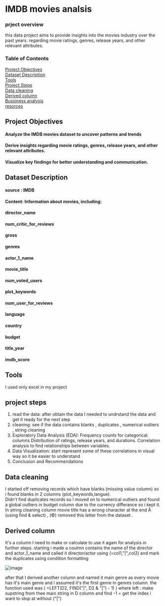 # IMDB movies analsis
### prject overview
this data project aims to provide insights into the movies industry over the past years. regarding movie ratings, genres, release years, and other relevant attributes.
### Table of Contents  
[Project Objectives](#headers)  
[Dataset Description](#emphasis) <br />
[Tools](#emphasis)   
[Project Steps](#emphasis)   
[Data cleaning](#emphasis)   
[Derived column](#emphasis)  
[Bussiness analysis](#emphasis)   
[resorces](#emphasis)
<a name="headers"/>
<a name="emphasis"/>
<a name="emphasis"/>
<a name="emphasis"/>
<a name="emphasis"/>
<a name="emphasis"/>
<a name="emphasis"/>
## Project Objectives
#### Analyze the IMDB movies dataset to uncover patterns and trends
#### Derive insights regarding movie ratings, genres, release years, and other relevant attributes.
#### Visualize key findings for better understanding and communication.
## Dataset Description
#### source : IMDB
#### Content: Information about movies, including:
#### director_name
#### num_critic_for_reviews
#### gross
#### genres
#### actor_1_name
#### movie_title
#### num_voted_users
#### plot_keywords
#### num_user_for_reviews
#### language
#### country
#### budget
#### title_year
#### imdb_score
## Tools
I used only excel in my project
## project steps
1. read the data: after obtain the data I needed to undrstand the data and get it ready for the next step 
2. cleaning: see if the data contains blanks , duplicates , numerical outliers , string cleaning  
3. Exploratory Data Analysis (EDA): Frequency counts for categorical.  columns Distribution of ratings, release years, and durations. Correlation analysis to find relationships between variables.
4. Data Visualization: start represent some of these correlations in visual way so it be easier to understand
5. Conclusion and Recommendations
## Data cleaning
I started off removing records which have blanks (missing value column) so i found blanks in 2 columns (plot_keywords,langue).<br />
Didn't find duplicates records so I moved on to numerical outliers and found a global outliers in budget column due to the currency differance so i kept it.<br />
In string cleaning column  movie title has a wrong character at the end Â  (using find & select) , (©) removed this letter from the dataset .<br />
## Derived column
It's a column I need to make or calculate to use it again for analysis in further steps.
starting i made a coulmn contains the name of the director and actor_1_name and called it  director/actor using (=col1,"|",col2) and mark the duplicates using condition formatting 

![image](https://github.com/user-attachments/assets/b05b38bb-c5b0-4634-8764-57a75e590af1)

after that I derived another column and named it main genre as every movie has it's main genre and i assumed it's the first genre in genres column.
the function used was ( =LEFT(D2, FIND("|", D2 & "|") - 1) ) where left : make supstring from thee main string in D column and find -1 = get the index i want to stop at without ("|") 


